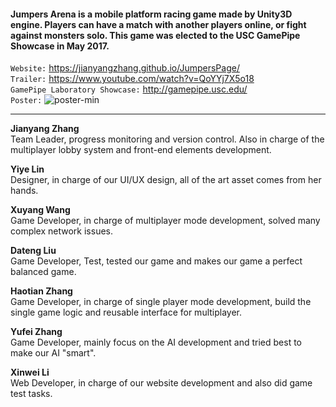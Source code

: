 <h4>Jumpers Arena is a mobile platform racing game made by Unity3D engine. Players can have a match with another players online, or fight against monsters solo. This game was elected to the USC GamePipe Showcase in May 2017.</h4>

`Website:` https://jianyangzhang.github.io/JumpersPage/<br/>
`Trailer:` https://www.youtube.com/watch?v=QoYYj7X5o18<br/>
`GamePipe Laboratory Showcase:` http://gamepipe.usc.edu/<br/>
`Poster:` ![poster-min](https://cloud.githubusercontent.com/assets/22739177/25870935/b113b8d2-34ba-11e7-865f-3389a54efc50.jpg)<br/>



-------------------------------------------------------------------------------------------------------------------------------------------

**Jianyang Zhang**<br/>
Team Leader, progress monitoring and version control. Also in charge of the multiplayer lobby system and front-end elements development.

**Yiye Lin**<br/>
Designer, in charge of our UI/UX design, all of the art asset comes from her hands.

**Xuyang Wang**<br/>
Game Developer, in charge of multiplayer mode development, solved many complex network issues.

**Dateng Liu**<br/>
Game Developer, Test, tested our game and makes our game a perfect balanced game.

**Haotian Zhang**<br/>
Game Developer, in charge of single player mode development, build the single game logic and reusable interface for multiplayer.

**Yufei Zhang**<br/>
Game Developer, mainly focus on the AI development and tried best to make our AI "smart".

**Xinwei Li**<br/>
Web Developer, in charge of our website development and also did game test tasks.
